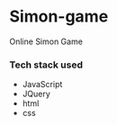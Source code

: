 ﻿# Simon-game
Online Simon Game

### Tech stack used
<ul>
  <li>JavaScript</li>
  <li>JQuery</li>
  <li>html</li>
  <li>css</li>
</ul>
